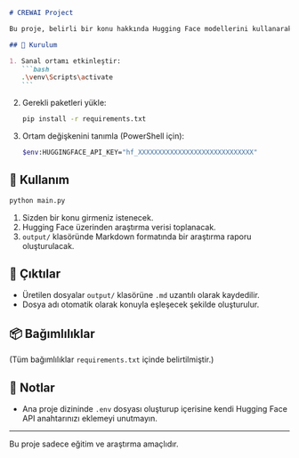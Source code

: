 ````markdown
# CREWAI Project

Bu proje, belirli bir konu hakkında Hugging Face modellerini kullanarak araştırma verisi toplar ve bu verilerle Markdown formatında otomatik olarak bir araştırma yazısı üretir.

## 🔧 Kurulum

1. Sanal ortamı etkinleştir:
   ```bash
   .\venv\Scripts\activate
   ```
````

2. Gerekli paketleri yükle:

   ```bash
   pip install -r requirements.txt
   ```

3. Ortam değişkenini tanımla (PowerShell için):

   ```bash
   $env:HUGGINGFACE_API_KEY="hf_XXXXXXXXXXXXXXXXXXXXXXXXXXXXX"
   ```

## 🚀 Kullanım

```bash
python main.py
```

1. Sizden bir konu girmeniz istenecek.
2. Hugging Face üzerinden araştırma verisi toplanacak.
3. `output/` klasöründe Markdown formatında bir araştırma raporu oluşturulacak.

## 📁 Çıktılar

- Üretilen dosyalar `output/` klasörüne `.md` uzantılı olarak kaydedilir.
- Dosya adı otomatik olarak konuyla eşleşecek şekilde oluşturulur.

## 📦 Bağımlılıklar

(Tüm bağımlılıklar `requirements.txt` içinde belirtilmiştir.)

## 🛑 Notlar

- Ana proje dizininde `.env` dosyası oluşturup içerisine kendi Hugging Face API anahtarınızı eklemeyi unutmayın.

---

Bu proje sadece eğitim ve araştırma amaçlıdır.
